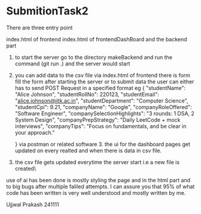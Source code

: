 # SubmitionTask2
There are three entry point

index.html of frontend 
index.html of frontendDashBoard 
and the backend part

1. to start the server go to the directory makeBackend and run the command (git run .) and the server would start
2. you can add data to the csv file via index.html of frontend there is form fill the form after starting the server or to submit data the user can either has to send POST Request in a specified format eg {
  "studentName": "Alice Johnson",
  "studentRollNo": 220123,
  "studentEmail": "alice.johnson@iitk.ac.in",
  "studentDepartment": "Computer Science",
  "studentCpi": 9.21,
  "companyName": "Google",
  "companyRoleOffered": "Software Engineer",
  "companySelectionHighlights": "3 rounds: 1 DSA, 2 System Design",
  "companyPrepStrategy": "Daily LeetCode + mock interviews",
  "companyTips": "Focus on fundamentals, and be clear in your approach."

   } via postman or related software
   3. the ui for the dashboard pages get updated on every realted and when there is data in csv file.
  
3. the csv file gets updated everytime the server start i.e a new file is created\




use of ai has been done is mostly styling the page and in the html part and to big bugs after multiple faliled attempts. I can assure you that 95% of what code has been written is very well understood and mostly written by me. 

Ujjwal Prakash
241111
